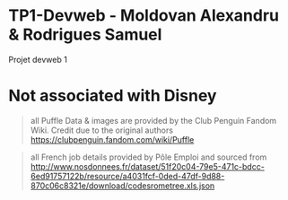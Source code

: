 # TP1-Devweb - Moldovan Alexandru & Rodrigues Samuel

Projet devweb 1

# Not associated with Disney 

> all Puffle Data & images are provided by the Club Penguin Fandom Wiki. Credit due to the original authors
> https://clubpenguin.fandom.com/wiki/Puffle

> all French job details provided by Pôle Emploi and sourced from http://www.nosdonnees.fr/dataset/51f20c04-79e5-471c-bdcc-6ed91757122b/resource/a4031fcf-0ded-47df-9d88-870c06c8321e/download/codesrometree.xls.json